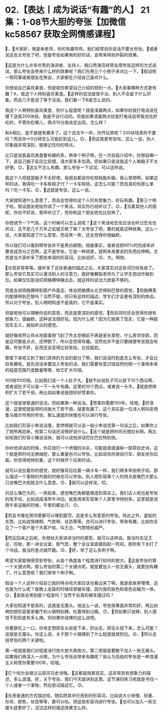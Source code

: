 # 02.【表达丨成为说话“有趣”的人】 21集：1-08节大胆的夸张【加微信 kc58567 获取全网情感课程】

🎼，🎼大家好，我是朱老师，你的有趣导师。我们经常说你说话不要太夸张。🎼或者说这也太夸张了吧，但是夸张如果用的好的话，会带来特别炸裂的效果。

🎼这是为什么许多优秀的演讲者、主持人、脱口秀演员经常会用夸张这样的方式说话，那么夸张会带来什么样的效果呢？我们先用三个小例子来对比一下。🎼假设呢一帮同事或者朋友在聚会，大家都在介绍自己喜欢什么。

你想说自己喜欢美食，但是呢你希望自己介绍的特别一点。🎼大家看哪种方式更有趣？A，我这个人特别喜欢美食。🎼这样的说法就很平淡，别人不会留下什么印象。而且几乎是说了等于没说。我们看一下B是怎么说的。

我这个人啊特别喜欢美食，到什么程度呢？就是凌晨两点，如果你给我打电话说在楼下送我200块钱，我是不会行动的。但是如果凌晨两点给我打电话说带我去吃好吃的，不管你在哪儿，两点10分我肯定出现，怎么样？

和A相比，是不是就有趣多了。这个说法乍一听，你开玩笑呢？200块钱真的不要吗？而且你十0分钟怎么可能赶到这儿。😊，🎼但这就是夸张哈，这么一说，别人印象就非常深刻，能够记住你的特点。

比只是说我喜欢美食要有趣的多。再举个例子啊，在一次自我介绍中，你想自嘲一下，说自己脑子反应比较慢，请大家多多包涵。但如果只是说我这个人嘛脑子不太好使。😊，🎼这又不怎么有趣。那么夸张一下试试，可以这样说。

我这个人吧就是脑子不太好使。我朋友都说你吃核桃能补脑，我心里想啊，如果这样的话，我得吃一卡车核桃才行？一卡车核桃，这怎么可能？而且真的有那么笨吗？吃一卡车。😊，🎼这就是夸张，这么一说。

大家就知道什么意思了，而且会觉得你这个人哎有想象力，好玩有趣。🎼第三个例子哈，假设朋友呢给你讲了一个笑话，其实你已经听过了。😊，🎼当着其他人的面呢，你也不好说，我早听过了，但你和这个朋友呢也比较熟了。

你想调节一下气氛，这个时候可以怎么说呢？🎼这个笑话哈恐龙应该也听过恐龙也听过，这不是几千万年之前就灭绝了嘛？太夸张了吧，要的就是这种效果。这么一说，大家就知道了什么意思，而且笑一笑，还会觉得你很幽默。

所以我们可以看到啊夸张并不是黑白颠倒，扭曲事实，或者说把90%的完成率非要说成百分之百啊，这不是夸张，它是一种顽皮，就把本来要说的东西拉伸啊。尤其是当大家听多了那些单调的形容词。比如说好。😊，大。啊快。

🎼壮观非常等等。就听多了这些普通的描述之后，大家其实对这些词已经免疫了。那么夸张它其实可以激活别人的注意力，就好像舞蹈老师为了让学生把动作做到位。如果仅仅是说哎把胳膊伸展出去，就这样的说法力度是不够的。

而是会说把胳膊伸到窗户外面去，体会把胳膊从北京伸到巴黎的感觉。🎼但胳膊真的能够伸到巴黎吗？当然不能，但只有这样的描述，学生们才会更有深刻的体会。所以对于夸张，别人明明知道不是真的，它不是事实。

但是呢他可以理解你说的意思。而且是更深刻的感觉。🎼而且同时还会觉得你很有想象力，很幽默，这种说法很好玩。因为什么呢？因为它脱离了现实，它是一种超现实主义，就给听众的感觉。

就好像突然让你从地面事物飞到了外太空眼前不再是家长里短，什么房贷存款，而是迎河繁星点点，还押韵了，所以会觉得有趣。当然也并不是只要随便夸张就会有趣，夸张不好，反而还会显得比较笨拙，比较尴尬。

那接下来呢又到了我们具体的方法的部分了啊，我们说话时到底怎么夸张，才会比较有趣呢。首先说话来要加入夸张的话，我们需要有意识很自然的把一个事物本来的程度范围尺度数量等等，给它扩大10倍。

100倍1000倍。比如我们说一个人肚子大。🎼就不如说肚子可以放下10个西瓜啊，或者说肚子可以装一下一头牛有趣。这里的10个西瓜，或者说一头牛。🎼就是把体积扩大了若干倍。再比如如果说我想好好赞美你。

这个就是很普通的说法。但如果换一种说法。🎼赞美你需要100年。哇哦。🎼好浪漫，这里呢就是把时间放大了若干倍，就更有趣了。这个其实是一位诗人啊叫安德鲁马维尔所用的夸张，那么速度的快慢也可以进行夸张。

比如我们形容小李说话慢，爱停顿就可以说一般小李说完第一句话之后，如果你上了厕所再回来，他第二句话还没想好说什么。🎼这个就是把时间无限拉长啊。再比如哈我们形容小猪说话快，就可以说他讲话巴拉巴拉特别快。

你听他讲话的时候，你花钱打一个喷嚏的功夫，可能就直接漏掉一部荷拉史诗，这个就是把时间无限缩短，那么重量也可以夸张。比如说哈你骑自行车，朋友坐你后面，你觉得他特别重，这个时候开个玩笑的话。

就可以说拉着你的感觉，就好像背后拉着一辆卡车一样，我们再多举些例子哈，那么描述一个事物的外貌的时候也可以夸张。别人想形容某个人的特点是嘴巴大那么只说嘴巴大呢就没什么意思。😊，🎼就可以这样说，哎。

刘总么嘴巴大的，一笑起来，感觉嘴巴角都能够连到耳朵上。我们古人呢也是夸张的高手哈，比如说成语旱牛冲动，就是用来形容某个人家里书特别多。这里就是说用牛来运输的时候，牛累的都出汗。😊。

🎼而且书堆在房间里都可以堆到屋顶，这是多么有意思的夸张。除此之外，虚拟的东西，比如说情绪啊、气势啊、状态等等，也可以进行夸张，带来有趣。比如你去见了一个客户是个大客户哈，叫王总，气势特别威严。

🎼然后回来之后呢，你想给大家讲讲当时的感受，就可以这样说。我当时去见王总，哎呦，那一进会议室，那气势，整个会议室直接刮起一阵风。那所有下水打了个冷战，我当时差点就吓跪。😊，🎼好，举了这么多例子啊。

希望大家能够感受到夸张，从各个角度各个程度进行如何的放大。🎼这是夸张的第一个关键点啊。那么夸张的第二个关键点呢，就是要加入一些无厘头，就更加有趣了。什么意思呢？我们来举个例子啊。

假设一个人这样介绍自己我的特点哈大家应该也看出来了啊，就是皮肤黑嘿嘿，这也是为什么呢？我晚上走路的时候经常被车撞，因为我的肤色和夜色会融为一体。😊，🎼皮肤会黑到那个程度吗？当然不会真的被车撞过吗？

大家也知道不是真的，这就是无厘头。他这么一说，夸张效果就非常的好。再比如啊你想形容某家餐厅的火锅特别辣，吃着特别过瘾。😊，🎼但如果只说辣，别人感觉不到到底有多么辣。但如果你说辣的这么说吧。

你要是吃上一口，你肯定想把舌头给拔下来，扔出去，把舌头拔下来，怎么可能？这就是无厘头。你这么说，关于那个火锅辣到了什么程度就很到位。😡，🎼所以总结夸张的两个关键哈。

第一呢就是我们对程度进行放大放大再放大。第二呢就是要敢于加入一些无厘头。如果我们再深入一点啊，为什么夸张会带来有趣呢？我认为高级的夸张是一种浪漫主义称赞你需要100年。哇哦。

🎼打个哈欠会错过云部河马史诗哦。🎼这都是拖累现实，这非常具有想象力的描述，多么浪漫。好，关于夸张，我们今天就讲到这里。这节课的练习呢就是寻找一个人或者一个事物，然后尝试描述它。😊。

🎼先用普通的方式描述哈，随后把其中已用到的形容词，比如说大小快慢、轻重、形状、颜色、状态等等，都可以哈，把这些形容词进行夸张。🎼也可以加入一些无厘头就更好了。试试这样的描述效果怎么样。

